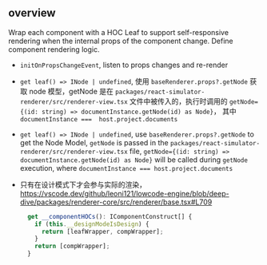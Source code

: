 ## overview

Wrap each component with a HOC Leaf to support self-responsive rendering when the internal props of the component change. Define component rendering logic.

* `initOnPropsChangeEvent`, listen to props changes and re-render

* `get leaf() => INode | undefined`, 使用 `baseRenderer.props?.getNode` 获取 node 模型，getNode 是在 `packages/react-simulator-renderer/src/renderer-view.tsx` 文件中被传入的，执行时调用的 `getNode={(id: string) => documentInstance.getNode(id) as Node}`， 其中 `documentInstance ===  host.project.documents`

* `get leaf() => INode | undefined`, use `baseRenderer.props?.getNode` to get the Node Model, `getNode` is passed in the `packages/react-simulator-renderer/src/renderer-view.tsx` file, `getNode={(id: string) => documentInstance.getNode(id) as Node}` will be called during `getNode` execution, where `documentInstance === host.project.documents`

* 只有在设计模式下才会参与实际的渲染，<https://vscode.dev/github/leoni121/lowcode-engine/blob/deep-dive/packages/renderer-core/src/renderer/base.tsx#L709>

  ```ts
    get __componentHOCs(): IComponentConstruct[] {
      if (this.__designModeIsDesign) {
        return [leafWrapper, compWrapper];
      }
      return [compWrapper];
    }
  ```

